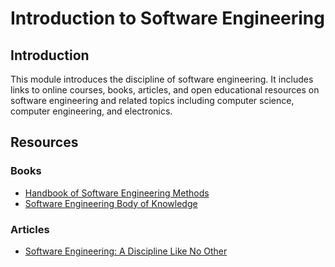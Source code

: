 # Introduction to Software Engineering

## Introduction

This module introduces the discipline of software engineering. It includes links to online courses, books, articles, and open educational resources on software engineering and related topics including computer science, computer engineering, and electronics.

## Resources

### Books

- [Handbook of Software Engineering Methods](https://www.oercommons.org/courses/handbook-of-software-engineering-methods/view)
- [Software Engineering Body of Knowledge](https://www.computer.org/education/bodies-of-knowledge/software-engineering)

### Articles

- [Software Engineering: A Discipline Like No Other](https://catalogimages.wiley.com/images/db/pdf/9781118662878.excerpt.pdf)
